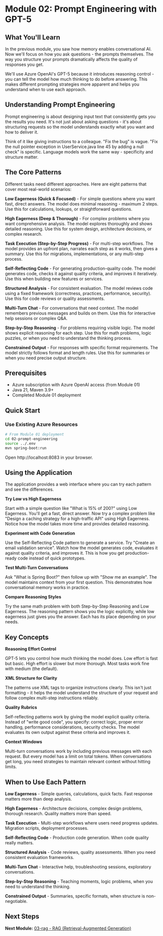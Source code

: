 # Module 02: Prompt Engineering with GPT-5

## What You'll Learn

In the previous module, you saw how memory enables conversational AI. Now we'll focus on how you ask questions - the prompts themselves. The way you structure your prompts dramatically affects the quality of responses you get.

We'll use Azure OpenAI's GPT-5 because it introduces reasoning control - you can tell the model how much thinking to do before answering. This makes different prompting strategies more apparent and helps you understand when to use each approach.

## Understanding Prompt Engineering

Prompt engineering is about designing input text that consistently gets you the results you need. It's not just about asking questions - it's about structuring requests so the model understands exactly what you want and how to deliver it.

Think of it like giving instructions to a colleague. "Fix the bug" is vague. "Fix the null pointer exception in UserService.java line 45 by adding a null check" is specific. Language models work the same way - specificity and structure matter.

## The Core Patterns

Different tasks need different approaches. Here are eight patterns that cover most real-world scenarios:

**Low Eagerness (Quick & Focused)** - For simple questions where you want fast, direct answers. The model does minimal reasoning - maximum 2 steps. Use this for calculations, lookups, or straightforward questions.

**High Eagerness (Deep & Thorough)** - For complex problems where you want comprehensive analysis. The model explores thoroughly and shows detailed reasoning. Use this for system design, architecture decisions, or complex research.

**Task Execution (Step-by-Step Progress)** - For multi-step workflows. The model provides an upfront plan, narrates each step as it works, then gives a summary. Use this for migrations, implementations, or any multi-step process.

**Self-Reflecting Code** - For generating production-quality code. The model generates code, checks it against quality criteria, and improves it iteratively. Use this when building new features or services.

**Structured Analysis** - For consistent evaluation. The model reviews code using a fixed framework (correctness, practices, performance, security). Use this for code reviews or quality assessments.

**Multi-Turn Chat** - For conversations that need context. The model remembers previous messages and builds on them. Use this for interactive help sessions or complex Q&A.

**Step-by-Step Reasoning** - For problems requiring visible logic. The model shows explicit reasoning for each step. Use this for math problems, logic puzzles, or when you need to understand the thinking process.

**Constrained Output** - For responses with specific format requirements. The model strictly follows format and length rules. Use this for summaries or when you need precise output structure.

## Prerequisites

- Azure subscription with Azure OpenAI access (from Module 01)
- Java 21, Maven 3.9+
- Completed Module 01 deployment

## Quick Start

### Use Existing Azure Resources

```bash
# From Module 01 deployment
cd 02-prompt-engineering
source ../.env
mvn spring-boot:run
```

Open http://localhost:8083 in your browser.

## Using the Application

The application provides a web interface where you can try each pattern and see the differences.

**Try Low vs High Eagerness**

Start with a simple question like "What is 15% of 200?" using Low Eagerness. You'll get a fast, direct answer. Now try a complex problem like "Design a caching strategy for a high-traffic API" using High Eagerness. Notice how the model takes more time and provides detailed reasoning.

**Experiment with Code Generation**

Use the Self-Reflecting Code pattern to generate a service. Try "Create an email validation service". Watch how the model generates code, evaluates it against quality criteria, and improves it. This is how you get production-ready code instead of quick prototypes.

**Test Multi-Turn Conversations**

Ask "What is Spring Boot?" then follow up with "Show me an example". The model maintains context from your first question. This demonstrates how conversational memory works in practice.

**Compare Reasoning Styles**

Try the same math problem with both Step-by-Step Reasoning and Low Eagerness. The reasoning pattern shows you the logic explicitly, while low eagerness just gives you the answer. Each has its place depending on your needs.

## Key Concepts

**Reasoning Effort Control**

GPT-5 lets you control how much thinking the model does. Low effort is fast but basic. High effort is slower but more thorough. Most tasks work fine with medium (the default).

**XML Structure for Clarity**

The patterns use XML tags to organize instructions clearly. This isn't just formatting - it helps the model understand the structure of your request and follow complex multi-step instructions reliably.

**Quality Rubrics**

Self-reflecting patterns work by giving the model explicit quality criteria. Instead of "write good code", you specify: correct logic, proper error handling, performance considerations, security checks. The model evaluates its own output against these criteria and improves it.

**Context Windows**

Multi-turn conversations work by including previous messages with each request. But every model has a limit on total tokens. When conversations get long, you need strategies to maintain relevant context without hitting limits.

## When to Use Each Pattern

**Low Eagerness** - Simple queries, calculations, quick facts. Fast response matters more than deep analysis.

**High Eagerness** - Architecture decisions, complex design problems, thorough research. Quality matters more than speed.

**Task Execution** - Multi-step workflows where users need progress updates. Migration scripts, deployment processes.

**Self-Reflecting Code** - Production code generation. When code quality really matters.

**Structured Analysis** - Code reviews, quality assessments. When you need consistent evaluation frameworks.

**Multi-Turn Chat** - Interactive help, troubleshooting sessions, exploratory conversations.

**Step-by-Step Reasoning** - Teaching moments, logic problems, when you need to understand the thinking.

**Constrained Output** - Summaries, specific formats, when structure is non-negotiable.

## Next Steps

**Next Module:** [03-rag - RAG (Retrieval-Augmented Generation)](../03-rag/README.md)
